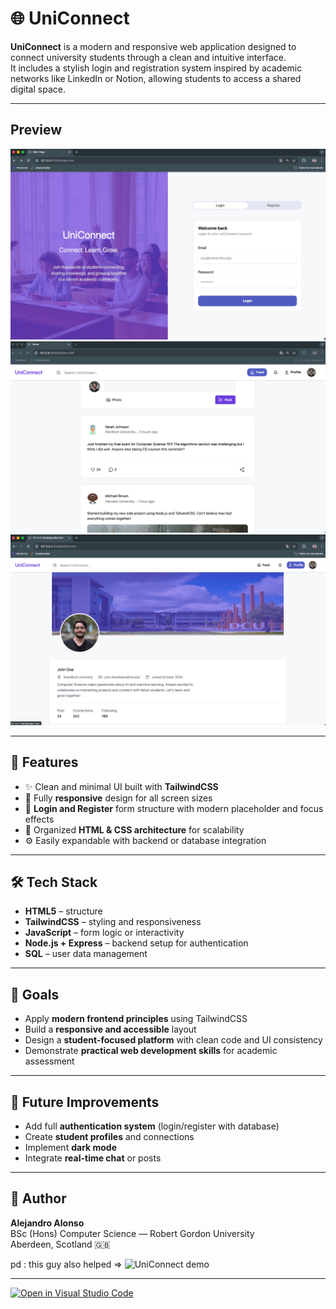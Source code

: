 

# 🌐 UniConnect

**UniConnect** is a modern and responsive web application designed to connect university students through a clean and intuitive interface.  
It includes a stylish login and registration system inspired by academic networks like LinkedIn or Notion, allowing students to access a shared digital space.


---

## Preview
![Feed preview](public/images/readmeIMG/LogIn.png)
![Feed preview](public/images/readmeIMG/index.png)
![Feed preview](public/images/readmeIMG/profile.png)

---

## 🚀 Features
- ✨ Clean and minimal UI built with **TailwindCSS**
- 📱 Fully **responsive** design for all screen sizes
- 🔐 **Login and Register** form structure with modern placeholder and focus effects
- 🧱 Organized **HTML & CSS architecture** for scalability
- ⚙️ Easily expandable with backend or database integration

---

## 🛠️ Tech Stack
- **HTML5** – structure  
- **TailwindCSS** – styling and responsiveness  
- **JavaScript** – form logic or interactivity  
- **Node.js + Express** – backend setup for authentication  
- **SQL** – user data management


---

## 🎯 Goals
- Apply **modern frontend principles** using TailwindCSS  
- Build a **responsive and accessible** layout  
- Design a **student-focused platform** with clean code and UI consistency  
- Demonstrate **practical web development skills** for academic assessment  

---

## 🧠 Future Improvements
- Add full **authentication system** (login/register with database)
- Create **student profiles** and connections
- Implement **dark mode**
- Integrate **real-time chat** or posts

---

## 👤 Author
**Alejandro Alonso**  
BSc (Hons) Computer Science — Robert Gordon University  
Aberdeen, Scotland 🇬🇧

pd : this guy also helped => 
![UniConnect demo](https://media3.giphy.com/media/v1.Y2lkPTc5MGI3NjExNTF5b3VqemRkc3E4cWd2dnd5OWxkdnBtbWVydDRoamg2cTNsMHRpOSZlcD12MV9pbnRlcm5hbF9naWZfYnlfaWQmY3Q9Zw/h1ZP8qqDKyNnW/giphy.gif)

---

[![Open in Visual Studio Code](https://classroom.github.com/assets/open-in-vscode-2e0aaae1b6195c2367325f4f02e2d04e9abb55f0b24a779b69b11b9e10269abc.svg)](https://classroom.github.com/online_ide?assignment_repo_id=21045192&assignment_repo_type=AssignmentRepo)
